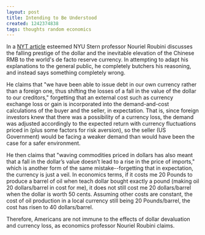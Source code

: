 ```yaml
---
layout: post
title: Intending to Be Understood
created: 1242374838
tags: thoughts random economics
---
```

In a [NYT article](http://www.nytimes.com/2009/05/14/opinion/14Roubini.html) esteemed NYU Stern professor Nouriel Roubini discusses the falling prestige of the dollar and the inevitable elevation of the Chinese RMB to the world's de facto reserve currency. In attempting to adapt his explanations to the general public, he completely butchers his reasoning, and instead says something completely wrong.

He claims that "we have been able to issue debt in our own currency rather than a foreign one, thus shifting the losses of a fall in the value of the dollar to our creditors," forgetting that an external cost such as currency exchange loss or gain is incorporated into the demand-and-cost calculations of the buyer and the seller, in expectation. That is, since foreign investors knew that there was a possibility of a currency loss, the demand was adjusted accordingly to the expected return with currency fluctuations priced in (plus some factors for risk aversion), so the seller (US Government) would be facing a weaker demand than would have been the case for a safer environment.

He then claims that "waving commodities priced in dollars has also meant that a fall in the dollar’s value doesn’t lead to a rise in the price of imports," which is another form of the same mistake--forgetting that in expectation, the currency is just a veil. In economics terms, if it costs me 20 Pounds to produce a barrel of oil when teach dollar bought exactly a pound (making oil 20 dollars/barrel in cost for me), it does not still cost me 20 dollars/barrel when the dollar is worth 50 cents. Assuming other costs are constant, the cost of oil production in a local currency still being 20 Pounds/barrel, the cost has risen to 40 dollars/barrel.

Therefore, Americans are not immune to the effects of dollar devaluation and currency loss, as economics professor Nouriel Roubini claims.
